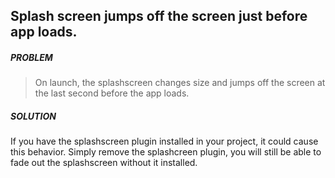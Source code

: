 ## Splash screen jumps off the screen just before app loads.

##### PROBLEM

>On launch, the splashscreen changes size and jumps off the screen at the last second before the app loads.


##### SOLUTION

If you have the splashscreen plugin installed in your project, it could cause this behavior. Simply remove the splashcreen plugin, you will still be able to fade out the splashscreen without it installed.
